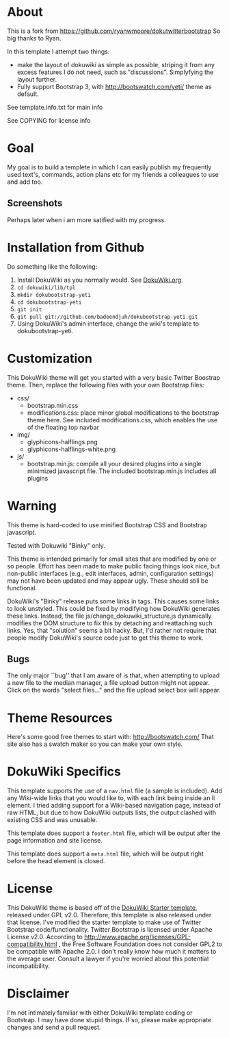 # About

This is a fork from https://github.com/ryanwmoore/dokutwitterbootstrap
So big thanks to Ryan.

In this template I attempt two things:
 -  make the layout of dokuwiki as simple as possible, striping it from any excess features I do not need, such as "discussions". Simplyfying the layout further.
 - Fully support Bootstrap 3, with http://bootswatch.com/yeti/ theme as default. 


See template.info.txt for main info

See COPYING for license info

# Goal

My goal is to build a templete in which I can easily publish my frequently used text's, commands, action plans etc for my friends a colleagues to use and add too.

## Screenshots

Perhaps later when i am more satified with my progress.

# Installation from Github

Do something like the following:

1. Install DokuWiki as you normally would. See
   [DokuWiki.org](https://www.dokuwiki.org).
2. ```cd dokuwiki/lib/tpl```
3. ```mkdir dokubootstrap-yeti```
4. ```cd dokubootstrap-yeti```
5. ```git init```
6. ```git pull git://github.com/badeendjuh/dokubootstrap-yeti.git```
7. Using DokuWiki's admin interface, change the wiki's template to
   dokubootstrap-yeti.

# Customization

This DokuWiki theme will get you started with a very basic Twitter Boostrap
theme. Then, replace the following files with your own Bootstrap files:

* css/
    * bootstrap.min.css
    * modifications.css: place minor global modifications to the
      bootstrap theme here. See included modifications.css, which enables the
      use of the floating top navbar 
* img/
    * glyphicons-halflings.png
    * glyphicons-halflings-white.png
* js/
    * bootstrap.min.js: compile all your desired plugins into a single
      minimized javascript file. The included bootstrap.min.js includes all
      plugins 

# Warning

This theme is hard-coded to use minified Bootstrap CSS and Bootstrap javascript. 

Tested with Dokuwiki "Binky" only.

This theme is intended primarily for small sites that are modified by one or so
people. Effort has been made to make public facing things look nice, but
non-public interfaces (e.g., edit interfaces, admin, configuration settings)
may not have been updated and may appear ugly. These should still be
functional.

DokuWiki's "Binky" release puts some links in <bdi> tags. This causes some links
to look unstyled. This could be fixed by modifying how DokuWiki generates these
links. Instead, the file js/change_dokuwiki_structure.js dynamically modifies
the DOM structure to fix this by detaching and reattaching such links. Yes, that
"solution" seems a bit hacky. But, I'd rather not require that people modify
DokuWiki's source code just to get this theme to work.

##  Bugs

The only major ``bug'' that I am aware of is that, when attempting to upload a
new file to the median manager, a file upload button might not appear.  Click on
the words "select files..." and the file upload select box will appear.

# Theme Resources

Here's some good free themes to start with: http://bootswatch.com/
That site also has a swatch maker so you can make your own style.

# DokuWiki Specifics

This template supports the use of a ```nav.html``` file (a sample is included).
Add any Wiki-wide links that you would like to, with each link being inside an
li element. I tried adding support for a Wiki-based navigation page, instead of
raw HTML, but due to how DokuWiki outputs lists, the output clashed with
existing CSS and was unusable.

This template does support a ```footer.html``` file, which will be output after
the page information and site license.

This template does support a ```meta.html``` file, which will be output right
before the head element is closed.

# License

This DokuWiki theme is based off of the [DokuWiki Starter
template](https://github.com/selfthinker/dokuwiki_template_starter/), released
under GPL v2.0. Therefore, this template is also released under that license.
I've modified the starter template to make use of Twitter Bootstrap
code/functionality. Twitter Bootstrap is licensed under Apache License v2.0.
According to http://www.apache.org/licenses/GPL-compatibility.html , the Free
Software Foundation does not consider GPL2 to be compatible with Apache 2.0. I
don't really know how much it matters to the average user. Consult a lawyer if
you're worried about this potential incompatibility. 


# Disclaimer

I'm not intimately familiar with either DokuWiki template coding or Bootstrap.
I may have done stupid things. If so, please make appropriate changes and
send a pull request.


